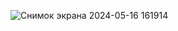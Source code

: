 ![Снимок экрана 2024-05-16 161914](https://github.com/FlutterCourse18/cats_api_generate/assets/103981549/003e5689-6ae9-49b9-a681-87096a44177c)
